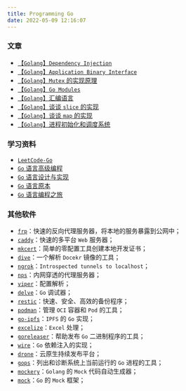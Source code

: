 ```yaml
---
title: Programming Go
date: 2022-05-09 12:16:07
---
```



### 文章

- [【`Golang`】`Dependency Injection`](/2022/03/28/【Golang】Dependency-Injection/)
- [【`Golang`】`Application Binary Interface`](/2022/03/24/【Golang】Application-Binary-Interface/)
- [【`Golang`】`Mutex` 的实现原理](/2021/12/15/【Golang】Mutex-的实现原理/)
- [【`Golang`】`Go Modules`](/2021/09/16/【Golang】Go-Modules/)
- [【`Golang`】汇编语言](/2022/03/01/【Golang】汇编语言/)
- [【`Golang`】谈谈 `slice` 的实现](/2022/05/15/Go/slice-implement/)
- [【`Golang`】谈谈 `map` 的实现](/2022/05/22/Go/map-undeylying-implement/)
- [【`Golang`】进程初始化和调度系统](/2021/12/19/【Golang】进程的启动和初始化/)

### 学习资料

- [`LeetCode-Go`](https://books.halfrost.com/leetcode/)
- [`Go` 语言高级编程](https://github.com/chai2010/advanced-go-programming-book)
- [`Go` 语言设计与实现](https://draveness.me/golang/)
- [`Go` 语言原本](https://golang.design/under-the-hood/)
- [`Go` 语言编程之旅](https://golang2.eddycjy.com/posts/ch6/06-gops/)

### 其他软件

- [`frp`](https://github.com/fatedier/frp)：快速的反向代理服务器，将本地的服务暴露到公网中；
- [`caddy`](https://github.com/caddyserver/caddy)：快速的多平台 `Web` 服务器；
- [`mkcert`](https://github.com/FiloSottile/mkcert)：简单的零配置工具创建本地开发证书；
- [`dive`](https://github.com/wagoodman/dive)：一个解析 `Docekr` 镜像的工具；
- [`ngrok`](https://github.com/inconshreveable/ngrok)：`Introspected tunnels to localhost`；
- [`nps`](https://github.com/ehang-io/nps)：内网穿透的代理服务器；
- [`viper`](https://github.com/spf13/viper)：配置解析；
- [`delve`](https://github.com/go-delve/delve)：`Go` 调试器；
- [`restic`](https://github.com/restic/restic)：快速、安全、高效的备份程序；
- [`podman`](https://github.com/containers/podman)：管理 `OCI` 容器和 `Pod` 的工具；
- [`go-ipfs`](https://github.com/ipfs/go-ipfs)：`IPFS` 的 `Go` 实现；
- [`excelize`](https://github.com/qax-os/excelize)：`Excel` 处理；
- [`goreleaser`](https://github.com/goreleaser/goreleaser)：帮助发布 `Go` 二进制程序的工具；
- [`wire`](https://github.com/google/wire)：`Go` 依赖注入的实现； 
- [`drone`](https://github.com/harness/drone)：云原生持续发布平台；
- [`gops`](https://github.com/google/gops)：列出和诊断系统上当前运行的 `Go` 进程的工具；
- [`mockery`](https://github.com/vektra/mockery)：`Golang` 的 `Mock` 代码自动生成器；
- [`mock`](https://github.com/golang/mock)：`Go` 的 `Mock` 框架；